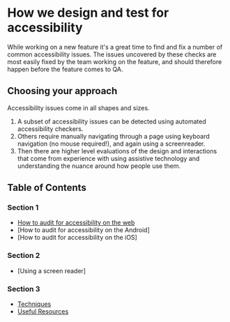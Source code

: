 # How we design and test for accessibility

While working on a new feature it's a great time to find and fix a number of common accessibility issues. The issues uncovered by these checks are most easily fixed by the team working on the feature, and should therefore happen before the feature comes to QA.

## Choosing your approach
Accessibility issues come in all shapes and sizes.
1. A subset of accessibility issues can be detected using automated accessibility checkers.
2. Others require manually navigating through a page using keyboard navigation (no mouse required!), and again using a screenreader.
3. Then there are higher level evaluations of the design and interactions that come from experience with using assistive technology and understanding the nuance around how people use them.

## Table of Contents
### Section 1

- [How to audit for accessibility on the web](https://github.com/basecamp/accessibility/blob/master/how-to-perform-an-accessibility-audit-web.md)
- [How to audit for accessibility on the Android]
- [How to audit for accessibility on the iOS]

### Section 2

- [Using a screen reader]

### Section 3

- [Techniques](https://github.com/basecamp/accessibility/blob/master/techniques.md)
- [Useful Resources](https://github.com/basecamp/accessibility/blob/master/useful-resources.md)
